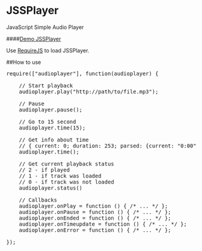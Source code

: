 JSSPlayer
=========

JavaScript Simple Audio Player

####[Demo JSSPlayer](http://belyash.github.io/JSSPlayer/)

Use [RequireJS](http://requirejs.org/) to load JSSPlayer.

##How to use

<pre>
require(["audioplayer"], function(audioplayer) {

    // Start playback
    audioplayer.play("http://path/to/file.mp3");

    // Pause
    audioplayer.pause();

    // Go to 15 second
    audioplayer.time(15);

    // Get info about time
    // { current: 0; duration: 253; parsed: {current: "0:00"; duration: "4:13"} }
    audioplayer.time();

    // Get current playback status
    // 2 - if played
    // 1 - if track was loaded
    // 0 - if track was not loaded
    audioplayer.status()

    // Callbacks
    audioplayer.onPlay = function () { /* ... */ };
    audioplayer.onPause = function () { /* ... */ };
    audioplayer.onEnded = function () { /* ... */ };
    audioplayer.onTimeupdate = function () { /* ... */ };
    audioplayer.onError = function () { /* ... */ };

});
</pre>